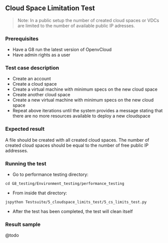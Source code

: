 ## Cloud Space Limitation Test

> Note: In a public setup the number of created cloud spaces or VDCs are limited to the number of available public IP adresses.

### Prerequisites

- Have a G8 run the latest version of OpenvCloud
- Have admin rights as a user

### Test case description
- Create an account
- Create a cloud space
- Create a virtual machine with minimum specs on the new cloud space
- Create another cloud space
- Create a new virtual machine with minimum specs on the new cloud space
- Repeat above iterations until the system provides a message stating that there are no more resources available to deploy a new cloudspace

### Expected result

A file should be created with all created cloud spaces. The number of created cloud spaces should be equal to the number of free public IP addresses.  

### Running the test
- Go to performance testing directory:  
```
cd G8_testing/Environment_testing/performance_testing
```
- From inside that directory:  
```
jspython Testsuite/5_cloudspace_limits_test/5_cs_limits_test.py
```
- After the test has been completed, the test will clean itself

### Result sample

@todo